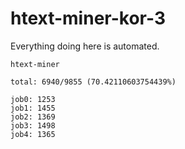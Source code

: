 # htext-miner-kor-3

Everything doing here is automated.

```
htext-miner

total: 6940/9855 (70.42110603754439%)

job0: 1253
job1: 1455
job2: 1369
job3: 1498
job4: 1365
```